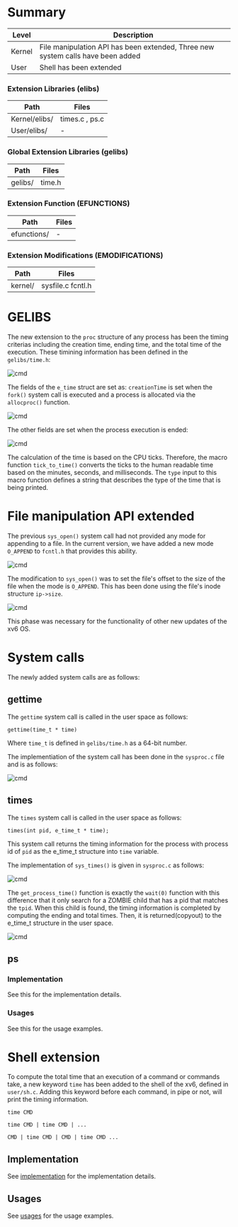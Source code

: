 # Summary
Level | Description |
| --- | --- |
| Kernel | File manipulation API has been extended, Three new system calls have been added  |
| User | Shell has been extended |

### Extension Libraries (elibs)
Path | Files |
| --- | --- |
| Kernel/elibs/ | times.c , ps.c  |
| User/elibs/ |  - |

### Global Extension Libraries (gelibs)
Path | Files |
| --- | --- |
| gelibs/ | time.h |

### Extension Function (EFUNCTIONS)
Path | Files |
| --- | --- |
| efunctions/ | - |

### Extension Modifications (EMODIFICATIONS)
Path | Files |
| --- | --- |
| kernel/ | sysfile.c fcntl.h |


# GELIBS
The new extension to the `proc` structure of any process has been the timing criterias including the creation time, ending time, and the total time of the execution. These timining information has been defined in the `gelibs/time.h`:

![cmd](https://github.com/gkiarashv/xv6/blob/main/images/timeinfo.png)

The fields of the `e_time` struct are set as: `creationTime` is set when the `fork()` system call is executed and a process is allocated via the `allocproc()` function.


![cmd](https://github.com/gkiarashv/xv6/blob/main/images/estructfp.png)



The other fields are set when the process execution is ended:

![cmd](https://github.com/gkiarashv/xv6/blob/main/images/exectime.png)





The calculation of the time is based on the CPU ticks. Therefore, the macro function `tick_to_time()` converts the ticks to the human readable time based on the minutes, seconds, and milliseconds. The `type` input to this macro function defines a string that describes the type of the time that is being printed.


# File manipulation API extended

The previous `sys_open()` system call had not provided any mode for appending to a file. In the current version, we have added a new mode `O_APPEND` to `fcntl.h` that provides this ability.

![cmd](https://github.com/gkiarashv/xv6/blob/main/images/fcntlmodes.png)




The modification to `sys_open()` was to set the file's offset to the size of the file when the mode is `O_APPEND`. This has been done using the file's inode structure `ip->size`.

![cmd](https://github.com/gkiarashv/xv6/blob/main/images/sysopen.png)


This phase was necessary for the functionality of other new updates of the xv6 OS.





# System calls
The newly added system calls are as follows:


## gettime
The `gettime` system call is called in the user space as follows:
```
gettime(time_t * time)
```
Where `time_t` is defined in `gelibs/time.h` as a 64-bit number.

The implementiation of the system call has been done in the `sysproc.c` file and is as follows:


![cmd](https://github.com/gkiarashv/xv6/blob/main/images/gettimeimp.png)





## times
The `times` system call is called in the user space as follows:
```
times(int pid, e_time_t * time);
```
This system call returns the timing information for the process with process id of `pid` as the e_time_t structure into
`time` variable.


The implementation of `sys_times()` is given in `sysproc.c` as follows:

![cmd](https://github.com/gkiarashv/xv6/blob/main/images/sys_times.png)



The `get_process_time()` function is exactly the `wait(0)` function with this difference that it only search for a ZOMBIE child that has a pid that
matches the `tpid`. When this child is found, the timing information is completed by computing the ending and total times. Then, it is returned(copyout) to the 
e_time_t structure in the user space.


![cmd](https://github.com/gkiarashv/xv6/blob/main/images/getprocesstime.png)






## ps

### Implementation
See this for the implementation details.


### Usages
See this for the usage examples.




# Shell extension
To compute the total time that an execution of a command or commands take, a new keyword `time` has been added to the shell of the xv6, defined in `user/sh.c`. Adding this keyword before each command, in pipe or not, will print the timing information.
```
time CMD
```
```
time CMD | time CMD | ...
```
```
CMD | time CMD | CMD | time CMD ...
```



## Implementation
See [implementation](https://github.com/gkiarashv/xv6/tree/main/contributions/Sep%2028%202023/shell_implemenation) for the implementation details.


## Usages
See [usages](https://github.com/gkiarashv/xv6/tree/main/contributions/Sep%2028%202023/shell_usage) for the usage examples.





















